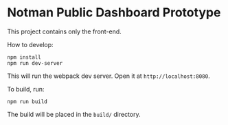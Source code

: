 # Notman Public Dashboard Prototype

This project contains only the front-end.

How to develop:

```
npm install
npm run dev-server
```

This will run the webpack dev server. Open it at `http://localhost:8080`.

To build, run:

```
npm run build
```

The build will be placed in the `build/` directory.
